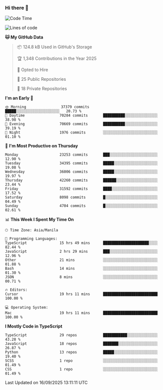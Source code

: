 ### Hi there 👋

<!--START_SECTION:waka-->
![Code Time](http://img.shields.io/badge/Code%20Time-2%2C129%20hrs%2023%20mins-blue)

![Lines of code](https://img.shields.io/badge/From%20Hello%20World%20I%27ve%20Written-68.7%20million%20lines%20of%20code-blue)

**🐱 My GitHub Data** 

> 📦 124.8 kB Used in GitHub's Storage 
 > 
> 🏆 1,348 Contributions in the Year 2025
 > 
> 💼 Opted to Hire
 > 
> 📜 25 Public Repositories 
 > 
> 🔑 18 Private Repositories 
 > 
**I'm an Early 🐤** 

```text
🌞 Morning                37379 commits       █████░░░░░░░░░░░░░░░░░░░░   20.73 % 
🌆 Daytime                70284 commits       ██████████░░░░░░░░░░░░░░░   38.98 % 
🌃 Evening                70669 commits       ██████████░░░░░░░░░░░░░░░   39.19 % 
🌙 Night                  1976 commits        ░░░░░░░░░░░░░░░░░░░░░░░░░   01.10 % 
```
📅 **I'm Most Productive on Thursday** 

```text
Monday                   23253 commits       ███░░░░░░░░░░░░░░░░░░░░░░   12.90 % 
Tuesday                  34395 commits       █████░░░░░░░░░░░░░░░░░░░░   19.08 % 
Wednesday                36006 commits       █████░░░░░░░░░░░░░░░░░░░░   19.97 % 
Thursday                 42260 commits       ██████░░░░░░░░░░░░░░░░░░░   23.44 % 
Friday                   31592 commits       ████░░░░░░░░░░░░░░░░░░░░░   17.52 % 
Saturday                 8098 commits        █░░░░░░░░░░░░░░░░░░░░░░░░   04.49 % 
Sunday                   4704 commits        █░░░░░░░░░░░░░░░░░░░░░░░░   02.61 % 
```


📊 **This Week I Spent My Time On** 

```text
🕑︎ Time Zone: Asia/Manila

💬 Programming Languages: 
TypeScript               15 hrs 49 mins      █████████████████████░░░░   82.44 % 
JavaScript               2 hrs 29 mins       ███░░░░░░░░░░░░░░░░░░░░░░   12.96 % 
Other                    21 mins             ░░░░░░░░░░░░░░░░░░░░░░░░░   01.88 % 
Bash                     14 mins             ░░░░░░░░░░░░░░░░░░░░░░░░░   01.30 % 
JSON                     8 mins              ░░░░░░░░░░░░░░░░░░░░░░░░░   00.71 % 

🔥 Editors: 
Cursor                   19 hrs 11 mins      █████████████████████████   100.00 % 

💻 Operating System: 
Mac                      19 hrs 11 mins      █████████████████████████   100.00 % 
```

**I Mostly Code in TypeScript** 

```text
TypeScript               29 repos            ███████████░░░░░░░░░░░░░░   43.28 % 
JavaScript               18 repos            ███████░░░░░░░░░░░░░░░░░░   26.87 % 
Python                   13 repos            █████░░░░░░░░░░░░░░░░░░░░   19.40 % 
SCSS                     1 repo              ░░░░░░░░░░░░░░░░░░░░░░░░░   01.49 % 
CSS                      1 repo              ░░░░░░░░░░░░░░░░░░░░░░░░░   01.49 % 
```




 Last Updated on 16/09/2025 13:11:11 UTC
<!--END_SECTION:waka-->
